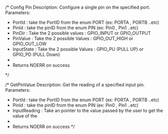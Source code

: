 /*
Config Pin Description: Configure a single pin on the specified port.
Parameters:

 *  PortId : take the PortID from the enum PORT (ex: PORTA , PORTB ..etc)
 *  PinId  : take the pinID from the enum PIN   (ex: Pin0 , Pin1 ..etc)
 *  PinDir : Take the 2 possible values : GPIO_INPUT or GPIO_OUTPUT
 *  PinValue : Take the 2 possible Values : GPIO_OUT_HIGH or GPIO_OUT_LOW
 *  InputState : Take the 2 possible Values : GPIO_PU (PULL UP) or GPIO_PD (PULL Down)
 *
 * Returns NOERR on success

*/


/*
GetPinValue Description: Get the reading of a specified input pin.
Parameters:

 *  PortId : take the PortID from the enum PORT (ex: PORTA , PORTB ..etc)
 *  PinId  : take the pinID from the enum PIN   (ex: Pin0 , Pin1 ..etc)
 *  InputReading : Take an pointer to the value  passed by the user to get the value of the
 *
 * Returns NOERR on success
*/
